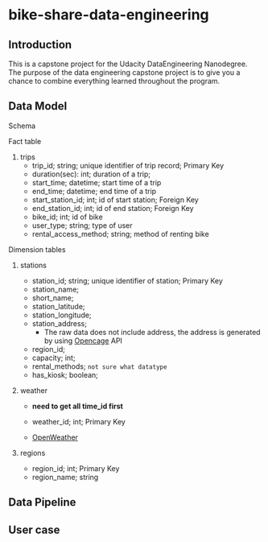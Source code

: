 # bike-share-data-engineering

## Introduction

This is a capstone project for the Udacity DataEngineering Nanodegree. The purpose of the data engineering capstone project is to give you a chance to combine everything learned throughout the program.



## Data Model

Schema

Fact table

1. trips
   - trip_id; string; unique identifier of trip record; Primary Key
   - duration(sec): int; duration of a trip;
   - start_time; datetime; start time of a trip
   - end_time; datetime; end time of a trip
   - start_station_id; int; id of start station; Foreign Key
   - end_station_id; int; id of end station; Foreign Key
   - bike_id; int; id of bike
   - user_type; string; type of user
   - rental_access_method; string; method of renting bike

Dimension tables

1. stations

   - station_id; string; unique identifier of station; Primary Key
   - station_name;
   - short_name;
   - station_latitude;
   - station_longitude;
   - station_address;
     - The raw data does not include address, the address is generated by using [Opencage](https://opencagedata.com/tutorials/geocode-in-python) API
   - region_id;
   - capacity; int;
   - rental_methods; `not sure what datatype`
   - has_kiosk; boolean;

2. weather

   - **need to get all time_id first**

   - weather_id; int; Primary Key
   - [OpenWeather](https://openweathermap.org/history)

3. regions
   - region_id; int; Primary Key
   - region_name; string

## Data Pipeline



## User case